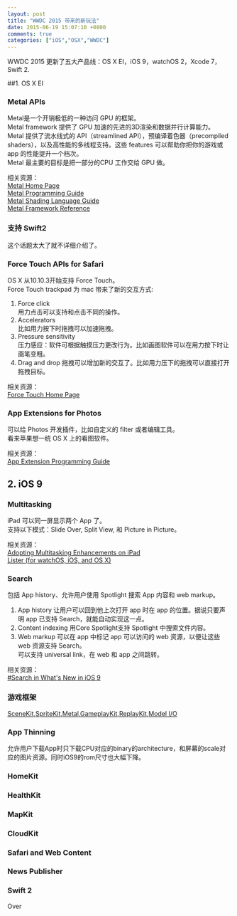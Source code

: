 ```yaml
---
layout: post
title: "WWDC 2015 带来的新玩法"
date: 2015-06-19 15:07:10 +0800
comments: true
categories: ["iOS","OSX","WWDC"]
---
```


WWDC 2015 更新了五大产品线：OS X EI，iOS 9，watchOS 2，Xcode 7，Swift 2.  

##1. OS X EI

### Metal APIs
Metal是一个开销极低的一种访问 GPU 的框架。  
Metal framework 提供了 GPU 加速的先进的3D渲染和数据并行计算能力。  
Metal 提供了流水线式的 API（streamlined API），预编译着色器（precompiled shaders），以及高性能的多线程支持。这些 features 可以帮助你把你的游戏或 app 的性能提升一个档次。  
Metal 最主要的目标是把一部分的CPU 工作交给 GPU 做。  

相关资源：  
[Metal Home Page](https://developer.apple.com/metal/)  
[Metal Programming Guide](https://developer.apple.com/library/ios/documentation/Miscellaneous/Conceptual/MetalProgrammingGuide/Introduction/Introduction.html#//apple_ref/doc/uid/TP40014221-CH1-SW1)  
[Metal Shading Language Guide](https://developer.apple.com/library/ios/documentation/Metal/Reference/MetalShadingLanguageGuide/Introduction/Introduction.html)  
[Metal Framework Reference](https://developer.apple.com/library/ios/documentation/Metal/Reference/MetalFrameworkReference/index.html)  

<!--more-->

### 支持 Swift2
这个话题太大了就不详细介绍了。  

### Force Touch APIs for Safari
OS X 从10.10.3开始支持 Force Touch。  
Force Touch trackpad 为 mac 带来了新的交互方式:  
1. Force click  
	用力点击可以支持和点击不同的操作。  
2. Accelerators  
	比如用力按下时拖拽可以加速拖拽。  
3. Pressure sensitivity  
	压力感应：软件可根据触摸压力更改行为。比如画图软件可以在用力按下时让画笔变粗。  
4. Drag and drop
	拖拽可以增加新的交互了。比如用力压下的拖拽可以直接打开拖拽目标。  

相关资源：  
[Force Touch Home Page](https://developer.apple.com/osx/force-touch/)  

### App Extensions for Photos
可以给 Photos 开发插件，比如自定义的 filter 或者编辑工具。  
看来苹果想一统 OS X 上的看图软件。  

相关资源：  
[App Extension Programming Guide](https://developer.apple.com/library/prerelease/mac/documentation/General/Conceptual/ExtensibilityPG/index.html)

## 2. iOS 9

### Multitasking
iPad 可以同一屏显示两个 App 了。  
支持以下模式：Slide Over, Split View, 和 Picture in Picture。  

相关资源：  
[Adopting Multitasking Enhancements on iPad](https://developer.apple.com/library/prerelease/ios/documentation/WindowsViews/Conceptual/AdoptingMultitaskingOniPad/index.html)  
[Lister (for watchOS, iOS, and OS X)](https://developer.apple.com/library/prerelease/ios/samplecode/Lister/Introduction/Intro.html#//apple_ref/doc/uid/TP40014701)


### Search
包括 App history、允许用户使用 Spotlight 搜索 App 内容和 web markup。  
1. App history
	让用户可以回到他上次打开 app 时在 app 的位置。据说只要声明 app 已支持 Search，就能自动实现这一点。  
2. Content indexing
	用Core Spotlight支持 Spotlight 中搜索文件内容。  
3. Web markup
	可以在 app 中标记 app 可以访问的 web 资源，以便让这些 web 资源支持 Search。  
	可以支持 universal link，在 web 和 app 之间跳转。  

相关资源：  
[#Search in What's New in iOS 9](https://developer.apple.com/library/prerelease/ios/releasenotes/General/WhatsNewIniOS/Articles/iOS9.html#//apple_ref/doc/uid/TP40016198-DontLinkElementID_1)

### 游戏框架
[SceneKit](https://developer.apple.com/scenekit/),[SpriteKit](https://developer.apple.com/spritekit/),[Metal](https://developer.apple.com/metal/),[GameplayKit](https://developer.apple.com/library/prerelease/ios/documentation/General/Conceptual/GameplayKit_Guide/index.html#//apple_ref/doc/uid/TP40015172),[ReplayKit](https://developer.apple.com/library/prerelease/ios/samplecode/DemoBots/Introduction/Intro.html),[Model I/O](https://developer.apple.com/library/prerelease/ios/documentation/ModelIO/Reference/ModelIO_Framework/index.html)

### App Thinning
允许用户下载App时只下载CPU对应的binary的architecture，和屏幕的scale对应的图片资源。同时iOS9的rom尺寸也大幅下降。  

### HomeKit
### HealthKit
### MapKit
### CloudKit
### Safari and Web Content
### News Publisher
### Swift 2

Over